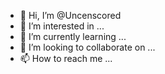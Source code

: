- 👋 Hi, I’m @Uncenscored
- 👀 I’m interested in ...
- 🌱 I’m currently learning ...
- 💞️ I’m looking to collaborate on ...
- 📫 How to reach me ...

<!---
Uncenscored/Uncenscored is a ✨ special ✨ repository because its `README.md` (this file) appears on your GitHub profile.
You can click the Preview link to take a look at your changes.
--->
